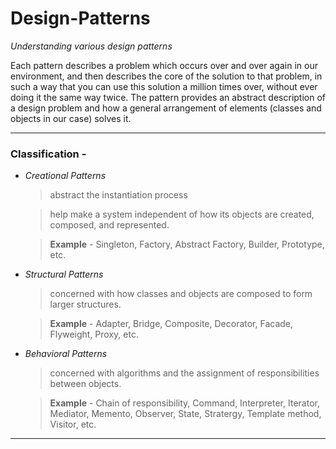 # Design-Patterns
*Understanding various design patterns*

Each pattern describes a problem which occurs over and over again in our environment, and then describes the core of the solution to that problem, in such a way that you can use this solution a million times over, without ever doing it the same way twice. The pattern provides an abstract description of a design problem and how a general arrangement of elements (classes and objects in our case) solves it.

-------------------

### Classification -
- *Creational Patterns*
  > abstract the instantiation process
  
  > help make a system independent of how its objects are created, composed, and represented.

  > **Example** - Singleton, Factory, Abstract Factory, Builder, Prototype, etc.

- *Structural Patterns*
  > concerned with how classes and objects are composed to form larger structures.

  > **Example** - Adapter, Bridge, Composite, Decorator, Facade, Flyweight, Proxy, etc.

- *Behavioral Patterns*
  > concerned with algorithms and the assignment of responsibilities between objects.

  > **Example** - Chain of responsibility, Command, Interpreter, Iterator, Mediator, Memento, Observer, State, Stratergy, Template method, Visitor, etc.

*****************
